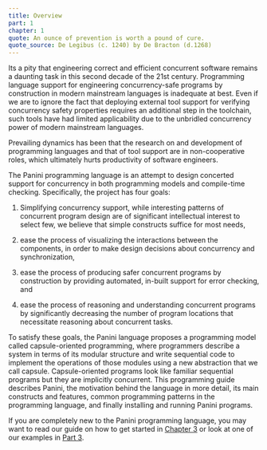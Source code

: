 ```yaml
---
title: Overview
part: 1
chapter: 1
quote: An ounce of prevention is worth a pound of cure.
quote_source: De Legibus (c. 1240) by De Bracton (d.1268)
---
```


Its a pity that engineering correct and efficient concurrent software remains a
daunting task in this second decade of the 21st century. Programming language
support for engineering concurrency-safe programs by construction in modern
mainstream languages is inadequate at best. Even if we are to ignore the fact
that deploying external tool support for verifying concurrency safety properties
requires an additional step in the toolchain, such tools have had limited
applicability due to the unbridled concurrency power of modern mainstream
languages.

Prevailing dynamics has been that the research on and development of programming
languages and that of tool support are in non-cooperative roles, which
ultimately hurts productivity of software engineers.

The Panini programming language is an attempt to design concerted support for
concurrency in both programming models and compile-time checking. Specifically,
the project has four goals:

1. Simplifying concurrency support, while interesting patterns of concurrent
program design are of significant intellectual interest to select few, we
believe that simple constructs suffice for most needs,

2. ease the process of visualizing the interactions between the components, in
order to make design decisions about concurrency and synchronization,

3. ease the process of producing safer concurrent programs by construction by
providing automated, in-built support for error checking, and

4. ease the process of reasoning and understanding concurrent programs by
significantly decreasing the number of program locations that necessitate
reasoning about concurrent tasks.

To satisfy these goals, the Panini language proposes a programming model called
capsule-oriented programming, where programmers describe a system in terms of
its modular structure and write sequential code to implement the operations of
those modules using a new abstraction that we call capsule. Capsule-oriented
programs look like familiar sequential programs but they are implicitly
concurrent. This programming guide describes Panini, the motivation behind the
language in more detail, its main constructs and features, common programming
patterns in the programming language, and finally installing and running Panini
programs.

If you are completely new to the Panini programming language, you may want to
read our guide on how to get started in [Chapter 3]() or look at one of our
examples in [Part 3](/manpages/part3/).
